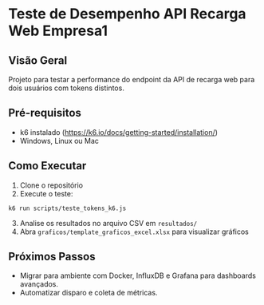 # Teste de Desempenho API Recarga Web Empresa1

## Visão Geral
Projeto para testar a performance do endpoint da API de recarga web para dois usuários com tokens distintos.

## Pré-requisitos
- k6 instalado (https://k6.io/docs/getting-started/installation/)
- Windows, Linux ou Mac

## Como Executar
1. Clone o repositório
2. Execute o teste:
```
k6 run scripts/teste_tokens_k6.js
```
3. Analise os resultados no arquivo CSV em `resultados/`
4. Abra `graficos/template_graficos_excel.xlsx` para visualizar gráficos

## Próximos Passos
- Migrar para ambiente com Docker, InfluxDB e Grafana para dashboards avançados.
- Automatizar disparo e coleta de métricas.